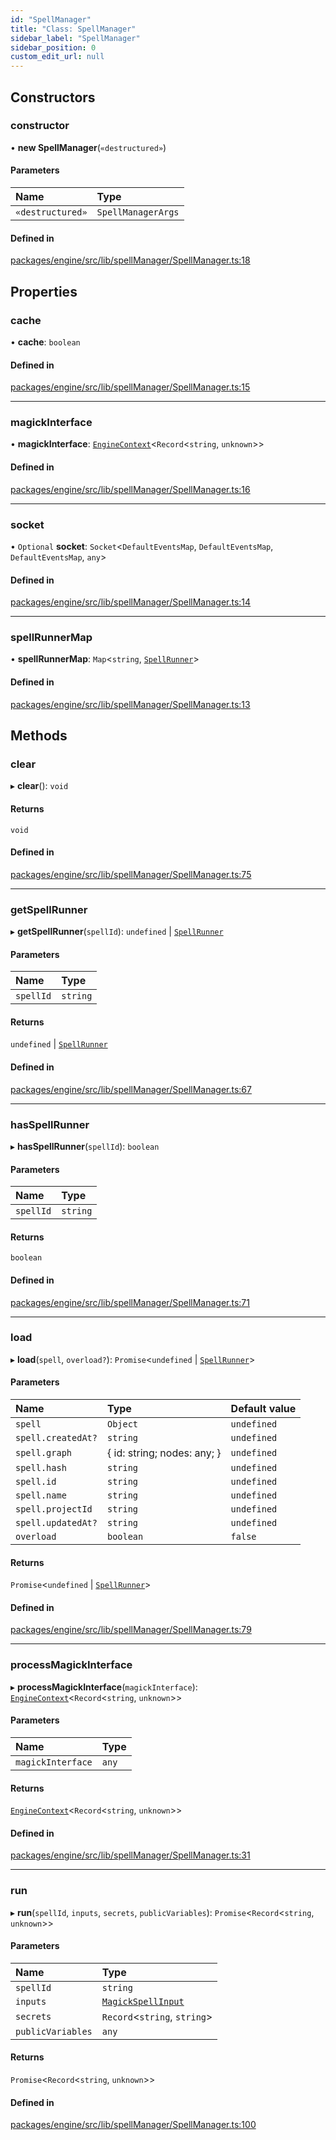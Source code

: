```yaml
---
id: "SpellManager"
title: "Class: SpellManager"
sidebar_label: "SpellManager"
sidebar_position: 0
custom_edit_url: null
---
```


## Constructors

### constructor

• **new SpellManager**(`«destructured»`)

#### Parameters

| Name | Type |
| :------ | :------ |
| `«destructured»` | `SpellManagerArgs` |

#### Defined in

[packages/engine/src/lib/spellManager/SpellManager.ts:18](https://github.com/Oneirocom/MagickML/blob/7e703a94/packages/engine/src/lib/spellManager/SpellManager.ts#L18)

## Properties

### cache

• **cache**: `boolean`

#### Defined in

[packages/engine/src/lib/spellManager/SpellManager.ts:15](https://github.com/Oneirocom/MagickML/blob/7e703a94/packages/engine/src/lib/spellManager/SpellManager.ts#L15)

___

### magickInterface

• **magickInterface**: [`EngineContext`](../#enginecontext)<`Record`<`string`, `unknown`\>\>

#### Defined in

[packages/engine/src/lib/spellManager/SpellManager.ts:16](https://github.com/Oneirocom/MagickML/blob/7e703a94/packages/engine/src/lib/spellManager/SpellManager.ts#L16)

___

### socket

• `Optional` **socket**: `Socket`<`DefaultEventsMap`, `DefaultEventsMap`, `DefaultEventsMap`, `any`\>

#### Defined in

[packages/engine/src/lib/spellManager/SpellManager.ts:14](https://github.com/Oneirocom/MagickML/blob/7e703a94/packages/engine/src/lib/spellManager/SpellManager.ts#L14)

___

### spellRunnerMap

• **spellRunnerMap**: `Map`<`string`, [`SpellRunner`](SpellRunner.md)\>

#### Defined in

[packages/engine/src/lib/spellManager/SpellManager.ts:13](https://github.com/Oneirocom/MagickML/blob/7e703a94/packages/engine/src/lib/spellManager/SpellManager.ts#L13)

## Methods

### clear

▸ **clear**(): `void`

#### Returns

`void`

#### Defined in

[packages/engine/src/lib/spellManager/SpellManager.ts:75](https://github.com/Oneirocom/MagickML/blob/7e703a94/packages/engine/src/lib/spellManager/SpellManager.ts#L75)

___

### getSpellRunner

▸ **getSpellRunner**(`spellId`): `undefined` \| [`SpellRunner`](SpellRunner.md)

#### Parameters

| Name | Type |
| :------ | :------ |
| `spellId` | `string` |

#### Returns

`undefined` \| [`SpellRunner`](SpellRunner.md)

#### Defined in

[packages/engine/src/lib/spellManager/SpellManager.ts:67](https://github.com/Oneirocom/MagickML/blob/7e703a94/packages/engine/src/lib/spellManager/SpellManager.ts#L67)

___

### hasSpellRunner

▸ **hasSpellRunner**(`spellId`): `boolean`

#### Parameters

| Name | Type |
| :------ | :------ |
| `spellId` | `string` |

#### Returns

`boolean`

#### Defined in

[packages/engine/src/lib/spellManager/SpellManager.ts:71](https://github.com/Oneirocom/MagickML/blob/7e703a94/packages/engine/src/lib/spellManager/SpellManager.ts#L71)

___

### load

▸ **load**(`spell`, `overload?`): `Promise`<`undefined` \| [`SpellRunner`](SpellRunner.md)\>

#### Parameters

| Name | Type | Default value |
| :------ | :------ | :------ |
| `spell` | `Object` | `undefined` |
| `spell.createdAt?` | `string` | `undefined` |
| `spell.graph` | { id: string; nodes: any; } | `undefined` |
| `spell.hash` | `string` | `undefined` |
| `spell.id` | `string` | `undefined` |
| `spell.name` | `string` | `undefined` |
| `spell.projectId` | `string` | `undefined` |
| `spell.updatedAt?` | `string` | `undefined` |
| `overload` | `boolean` | `false` |

#### Returns

`Promise`<`undefined` \| [`SpellRunner`](SpellRunner.md)\>

#### Defined in

[packages/engine/src/lib/spellManager/SpellManager.ts:79](https://github.com/Oneirocom/MagickML/blob/7e703a94/packages/engine/src/lib/spellManager/SpellManager.ts#L79)

___

### processMagickInterface

▸ **processMagickInterface**(`magickInterface`): [`EngineContext`](../#enginecontext)<`Record`<`string`, `unknown`\>\>

#### Parameters

| Name | Type |
| :------ | :------ |
| `magickInterface` | `any` |

#### Returns

[`EngineContext`](../#enginecontext)<`Record`<`string`, `unknown`\>\>

#### Defined in

[packages/engine/src/lib/spellManager/SpellManager.ts:31](https://github.com/Oneirocom/MagickML/blob/7e703a94/packages/engine/src/lib/spellManager/SpellManager.ts#L31)

___

### run

▸ **run**(`spellId`, `inputs`, `secrets`, `publicVariables`): `Promise`<`Record`<`string`, `unknown`\>\>

#### Parameters

| Name | Type |
| :------ | :------ |
| `spellId` | `string` |
| `inputs` | [`MagickSpellInput`](../#magickspellinput) |
| `secrets` | `Record`<`string`, `string`\> |
| `publicVariables` | `any` |

#### Returns

`Promise`<`Record`<`string`, `unknown`\>\>

#### Defined in

[packages/engine/src/lib/spellManager/SpellManager.ts:100](https://github.com/Oneirocom/MagickML/blob/7e703a94/packages/engine/src/lib/spellManager/SpellManager.ts#L100)
